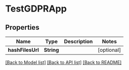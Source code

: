 # TestGDPRApp

## Properties
Name | Type | Description | Notes
------------ | ------------- | ------------- | -------------
**hashFilesUrl** | **String** |  | [optional] 

[[Back to Model list]](../README.md#documentation-for-models) [[Back to API list]](../README.md#documentation-for-api-endpoints) [[Back to README]](../README.md)


